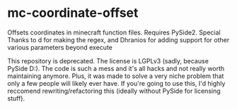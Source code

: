 # mc-coordinate-offset
Offsets coordinates in minecraft function files. Requires PySide2.
Special Thanks to d for making the regex, and Dhranios for adding support for other various parameters beyond execute

This repository is deprecated. The license is LGPLv3 (sadly, because PySide D:). The code is such a mess and it's all hacks and not really worth maintaining anymore. Plus, it was made to solve a very niche problem that only a few people will likely ever have. If you're going to use this, I'd highly reccomend rewriting/refactoring this (ideally without PySide for licensing stuff). 
